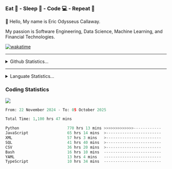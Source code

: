 <h3>Eat 🍴 - Sleep 🛌 - Code 💻 - Repeat 🔁</h3>

👋 Hello, My name is Eric Odysseus Callaway.

My passion is Software Engineering, Data Science, Machine Learning, and Financial Technologies.

[![wakatime](https://wakatime.com/badge/user/6717695f-6a13-47e3-aa16-c813e12c0985.svg)](https://wakatime.com/@6717695f-6a13-47e3-aa16-c813e12c0985)
<hr>
<details>
  <summary>
    Github Statistics...
  </summary>
    <p align="center">
      <img src="https://github-readme-stats.vercel.app/api?username=EricCallaway&show_icons=true"/>
    </p>
</details>
</hr>

<hr>
<details>
  <summary>
    Languate Statistics...
  </summary>
    <p align="center">
      <img src="https://wakatime.com/share/@Odysseus/6fc7c863-6fba-4e57-a6af-ed1f2fa8d560.svg"/>
    </p>
</details>
</hr>


<h3>Coding Statistics</h3>
<img src="https://wakatime.com/share/@Odysseus/5e02c832-9cc5-49a3-8f4c-bd2647d78fca.svg"/>
<!--START_SECTION:waka-->

```python
From: 22 November 2024 - To: 05 October 2025

Total Time: 1,100 hrs 47 mins

Python                     770 hrs 13 mins >>>>>>>>>>>>>------------   51.39 %
JavaScript                 65 hrs 14 mins  >------------------------   04.35 %
XML                        57 hrs 3 mins   >------------------------   03.81 %
SQL                        41 hrs 40 mins  >------------------------   02.78 %
CSV                        36 hrs 20 mins  >------------------------   02.42 %
Bash                       16 hrs 10 mins  -------------------------   01.08 %
YAML                       13 hrs 4 mins   -------------------------   00.87 %
TypeScript                 10 hrs 34 mins  -------------------------   00.71 %
```

<!--END_SECTION:waka-->
